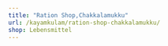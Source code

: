```yaml
---
title: "Ration Shop,Chakkalamukku"
url: /kayamkulam/ration-shop-chakkalamukku/
shop: Lebensmittel
---
```

